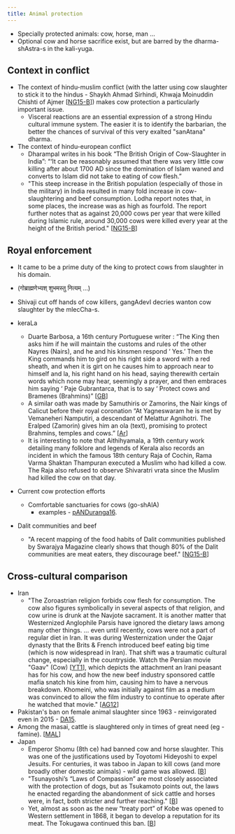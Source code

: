 ```yaml
---
title: Animal protection
---
```


- Specially protected animals: cow, horse, man ...
- Optional cow and horse sacrifice exist, but are barred by the dharma-shAstra-s in the kali-yuga.

## Context in conflict
- The context of hindu-muslim conflict (with the latter using cow slaughter to stick it to the hindus - Shaykh Ahmad Sirhindi,  Khwaja Moinuddin Chishti of Ajmer  \[[NG15-B](http://www.newsgram.com/beef-controversy-origins-of-beef-consumption-in-india/)\]) makes cow protection a particularly important issue.
    - Visceral reactions are an essential expression of a strong Hindu cultural immune system. The easier it is to identify the barbarian, the better the chances of survival of this very exalted "sanAtana" dharma.
- The context of hindu-european conflict
    - Dharampal writes in his book “The British Origin of Cow-Slaughter in India”: “‘It can be reasonably assumed that there was very little cow killing after about 1700 AD since the domination of Islam waned and converts to Islam did not take to eating of cow flesh.”
    - "This steep increase in the British population (especially of those in the military) in India resulted in many fold increase in cow-slaughtering and beef consumption. Lodha report notes that, in some places, the increase was as high as fourfold. The report further notes that as against 20,000 cows per year that were killed during Islamic rule, around 30,000 cows were killed every year at the height of the British period."  \[[NG15-B](http://www.newsgram.com/beef-controversy-origins-of-beef-consumption-in-india/)\]

## Royal enforcement
- It came to be a prime duty of the king to protect cows from slaughter in his domain.
- (गोब्राह्मणेभ्यश् शुभमस्तु नित्यम् …)
- Shivaji cut off hands of cow killers, gangAdevI decries wanton cow slaughter by the mlecCha-s.
- keraLa
    - Duarte Barbosa, a 16th century Portuguese writer : “The King then asks him if he will maintain the customs and rules of the other Nayres (Nairs), and he and his kinsmen respond ‘ Yes.’ Then the King commands him to gird on his right side a sword with a red sheath, and when it is girt on he causes him to approach near to himself and la, his right hand on his head, saying therewith certain words which none may hear, seemingly a prayer, and then embraces him saying ‘ Paje Gubrantarca, that is to say ‘ Protect cows and Bramenes (Brahmins)” \[[GB](https://books.google.co.in/books?id=cAgkDwAAQBAJ&pg=PT40)\]
    - A similar oath was made by Samuthiris or Zamorins, the Nair kings of Calicut before their royal coronation “At Yagneswaram he is met by Vemaneheri Namputiri,  a descendant of Melattur Agnihotri. The Eralped (Zamorin) gives him an ola (text), promising to protect Brahmins, temples and cows.” \[[Ar](https://archive.org/details/TheZamorinsOfCalicut)\]
    - It is interesting to note that Aithihyamala, a 19th century work detailing many folklore and legends of Kerala also records an incident in which the famous 18th century Raja of Cochin, Rama Varma Shaktan Thampuran executed a Muslim who had killed a cow.  The Raja also refused to observe Shivaratri vrata since the Muslim had killed the cow on that day.

- Current cow protection efforts
    - Comfortable sanctuaries for cows (go-shAlA)
        - examples - [pANDuranga16](https://www.youtube.com/watch?v=g8Us1oGMSzQ&app=desktop).
- Dalit communities and beef
    - "A recent mapping of the food habits of Dalit communities published by Swarajya Magazine clearly shows that though 80% of the Dalit communities are meat eaters, they discourage beef." \[[NG15-B](http://www.newsgram.com/beef-controversy-origins-of-beef-consumption-in-india/)\]

## Cross-cultural comparison
- Iran
    - "The Zoroastrian religion forbids cow flesh for consumption. The cow also figures symbolically in several aspects of that religion, and cow urine is drunk at the Navjote sacrament. It is another matter that Westernized Anglophile Parsis have ignored the dietary laws among many other things. ... even until recently, cows were not a part of regular diet in Iran. It was during Westernization under the Qajar dynasty that the Brits & French introduced beef eating big time (which is now widespread in Iran). That shift was a traumatic cultural change, especially in the countryside. Watch the Persian movie "Gaav" (Cow) \[[YT1](https://www.youtube.com/watch?v=x9gthjarCho)\], which depicts the attachment an Irani peasant has for his cow, and how the new beef industry sponsored cattle mafia snatch his kine from him, causing him to have a nervous breakdown. Khomeini, who was initially against film as a medium was convinced to allow the film industry to continue to operate after he watched that movie." \[[AG12](http://authenticgathazoroastrianism.org/2012/03/05/zoroastrian-dietary-laws-animal-friendship-and-stewardship/)\]
- Pakistan's ban on female animal slaughter since 1963 - reinvigorated even in 2015 - [DA15](http://www.dawn.com/news/1199794).
- Among the masai, cattle is slaughtered only in times of great need (eg - famine). \[[MAL](http://www.bluegecko.org/kenya/tribes/maasai/livestock.htm)\]
- Japan
    - Emperor Shomu (8th ce) had banned cow and horse slaughter. This was one of the justifications used by Toyotomi Hideyoshi to expel Jesuits. For centuries, it was taboo in Japan to kill cows (and more broadly other domestic animals) - wild game was allowed. \[[B](http://agrarianstudies.macmillan.yale.edu/sites/default/files/files/colloqpapers/18botsman.pdf)\]
    - "Tsunayoshi’s “Laws of Compassion” are most closely associated with the protection of dogs, but as Tsukamoto points out, the laws he enacted regarding the abandonment of sick cattle and horses were, in fact, both stricter and further reaching." \[[B](http://agrarianstudies.macmillan.yale.edu/sites/default/files/files/colloqpapers/18botsman.pdf)\]
    - Yet, almost as soon as the new “treaty port” of Kobe was opened to Western settlement in 1868, it began to develop a reputation for its meat. The Tokugawa continued this ban. \[[B](http://agrarianstudies.macmillan.yale.edu/sites/default/files/files/colloqpapers/18botsman.pdf)\]
